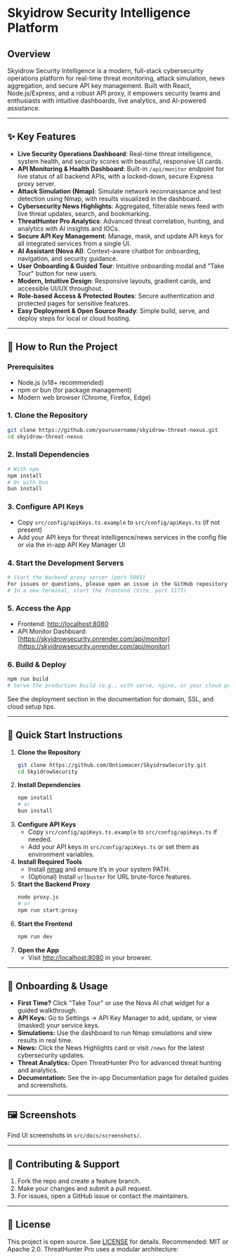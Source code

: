 # Skyidrow Security Intelligence Platform

## Overview
Skyidrow Security Intelligence is a modern, full-stack cybersecurity operations platform for real-time threat monitoring, attack simulation, news aggregation, and secure API key management. Built with React, Node.js/Express, and a robust API proxy, it empowers security teams and enthusiasts with intuitive dashboards, live analytics, and AI-powered assistance.

---

## ✨ Key Features

- **Live Security Operations Dashboard**: Real-time threat intelligence, system health, and security scores with beautiful, responsive UI cards.
- **API Monitoring & Health Dashboard**: Built-in `/api/monitor` endpoint for live status of all backend APIs, with a locked-down, secure Express proxy server.
- **Attack Simulation (Nmap)**: Simulate network reconnaissance and test detection using Nmap, with results visualized in the dashboard.
- **Cybersecurity News Highlights**: Aggregated, filterable news feed with live threat updates, search, and bookmarking.
- **ThreatHunter Pro Analytics**: Advanced threat correlation, hunting, and analytics with AI insights and IOCs.
- **Secure API Key Management**: Manage, mask, and update API keys for all integrated services from a single UI.
- **AI Assistant (Nova AI)**: Context-aware chatbot for onboarding, navigation, and security guidance.
- **User Onboarding & Guided Tour**: Intuitive onboarding modal and "Take Tour" button for new users.
- **Modern, Intuitive Design**: Responsive layouts, gradient cards, and accessible UI/UX throughout.
- **Role-based Access & Protected Routes**: Secure authentication and protected pages for sensitive features.
- **Easy Deployment & Open Source Ready**: Simple build, serve, and deploy steps for local or cloud hosting.

---

## 🚀 How to Run the Project

### Prerequisites
- Node.js (v18+ recommended)
- npm or bun (for package management)
- Modern web browser (Chrome, Firefox, Edge)

### 1. Clone the Repository
```sh
git clone https://github.com/yourusername/skyidrow-threat-nexus.git
cd skyidrow-threat-nexus
```

### 2. Install Dependencies
```sh
# With npm
npm install
# Or with bun
bun install
```

### 3. Configure API Keys
- Copy `src/config/apiKeys.ts.example` to `src/config/apiKeys.ts` (if not present)
- Add your API keys for threat intelligence/news services in the config file or via the in-app API Key Manager UI

### 4. Start the Development Servers
```sh
# Start the backend proxy server (port 5001)
For issues or questions, please open an issue in the GitHub repository or contact the development team at support@threathunterpro.com.
# In a new terminal, start the frontend (Vite, port 5173)

```

### 5. Access the App
- Frontend: [http://localhost:8080](http://localhost:5173)
- API Monitor Dashboard: [https://skyidrowsecurity.onrender.com/api/monitor](https://skyidrowsecurity.onrender.com/api/monitor)

### 6. Build & Deploy
```sh
npm run build
# Serve the production build (e.g., with serve, nginx, or your cloud provider)
```
See the deployment section in the documentation for domain, SSL, and cloud setup tips.

---

## 🏁 Quick Start Instructions

1. **Clone the Repository**
   ```sh
   git clone https://github.com/Ontiomacer/SkyidrowSecurity.git
   cd SkyidrowSecurity
   ```
2. **Install Dependencies**
   ```sh
   npm install
   # or
   bun install
   ```
3. **Configure API Keys**
   - Copy `src/config/apiKeys.ts.example` to `src/config/apiKeys.ts` if needed.
   - Add your API keys in `src/config/apiKeys.ts` or set them as environment variables.
4. **Install Required Tools**
   - Install [nmap](https://nmap.org/download.html) and ensure it’s in your system PATH.
   - (Optional) Install `urlbuster` for URL brute-force features.
5. **Start the Backend Proxy**
   ```sh
   node proxy.js
   # or
   npm run start:proxy
   ```
6. **Start the Frontend**
   ```sh
   npm run dev
   ```
7. **Open the App**
   - Visit [http://localhost:8080](http://localhost:8080) in your browser.

---

## 🧭 Onboarding & Usage

- **First Time?** Click "Take Tour" or use the Nova AI chat widget for a guided walkthrough.
- **API Keys:** Go to Settings → API Key Manager to add, update, or view (masked) your service keys.
- **Simulations:** Use the dashboard to run Nmap simulations and view results in real time.
- **News:** Click the News Highlights card or visit `/news` for the latest cybersecurity updates.
- **Threat Analytics:** Open ThreatHunter Pro for advanced threat hunting and analytics.
- **Documentation:** See the in-app Documentation page for detailed guides and screenshots.

---

## 🖼️ Screenshots
Find UI screenshots in `src/docs/screenshots/`.

---

## 🤝 Contributing & Support

1. Fork the repo and create a feature branch.
2. Make your changes and submit a pull request.
3. For issues, open a GitHub issue or contact the maintainers.

---

## 📄 License
This project is open source. See [LICENSE](LICENSE) for details. Recommended: MIT or Apache 2.0.
ThreatHunter Pro uses a modular architecture:
